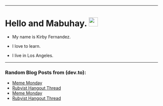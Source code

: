 
<img src="https://komarev.com/ghpvc/?username=kirbygit&style=flat-square&color=blue" alt=""/>

---
<h1>
  Hello and Mabuhay.
  <img src="https://media.giphy.com/media/hvRJCLFzcasrR4ia7z/giphy.gif" width="30px"/>
</h1>

- My name is Kirby Fernandez.

- I love to learn.

- I live in Los Angeles.

---

### Random Blog Posts from (dev.to):
<!-- BLOG-POST-LIST:START -->
- [Meme Monday](https://dev.to/ben/meme-monday-5h4i)
- [Rubyist Hangout Thread](https://dev.to/ben/rubyist-hangout-thread-3b3b)
- [Meme Monday](https://dev.to/ben/meme-monday-3ll2)
- [Rubyist Hangout Thread](https://dev.to/ben/rubyist-hangout-thread-mg6)
<!-- BLOG-POST-LIST:END -->

